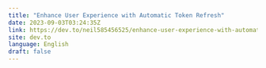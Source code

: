 ```yaml
---
title: "Enhance User Experience with Automatic Token Refresh"
date: 2023-09-03T03:24:35Z
link: https://dev.to/neil585456525/enhance-user-experience-with-automatic-token-refresh-1013?utm_medium=RSS&utm_source=news.12bit.vn
site: dev.to
language: English
draft: false
---
```

